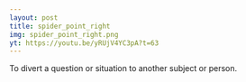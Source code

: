 ```yaml
---
layout: post
title: spider_point_right
img: spider_point_right.png
yt: https://youtu.be/yRUjV4YC3pA?t=63
---
```

To divert a question or situation to another subject or person. 
